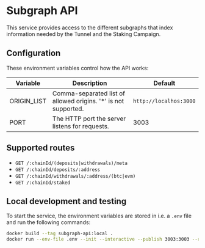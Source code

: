 # Subgraph API

This service provides access to the different subgraphs that index information needed by the Tunnel and the Staking Campaign.

## Configuration

These environment variables control how the API works:

| Variable    | Description                                                     | Default                |
| ----------- | --------------------------------------------------------------- | ---------------------- |
| ORIGIN_LIST | Comma-separated list of allowed origins. '\*' is not supported. | `http://localhos:3000` |
| PORT        | The HTTP port the server listens for requests.                  | 3003                   |

## Supported routes

- `GET /:chainId/(deposits|withdrawals)/meta`
- `GET /:chainId/deposits/:address`
- `GET /:chainId/withdrawals/:address/(btc|evm)`
- `GET /:chainId/staked`

## Local development and testing

To start the service, the environment variables are stored in i.e. a `.env` file and run the following commands:

```sh
docker build --tag subgraph-api:local .
docker run --env-file .env --init --interactive --publish 3003:3003 --rm --tty subgraph-api:local
```
